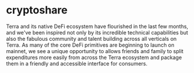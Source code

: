 # cryptoshare
Terra and its native DeFi ecosystem have flourished in the last few months, and we've been inspired not only by its incredible technical capabilities but also the fabulous community and talent building across all verticals on Terra. As many of the core DeFi primitives are beginning to launch on mainnet, we see a unique opportunity to allows friends and family to split expenditures more easily from across the Terra ecosystem and package them in a friendly and accessible interface for consumers.
